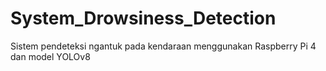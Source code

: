# System_Drowsiness_Detection
Sistem pendeteksi ngantuk pada kendaraan menggunakan Raspberry Pi 4 dan model YOLOv8
